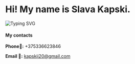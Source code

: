 # Hi! My name is Slava Kapski. 
![Typing SVG](https://readme-typing-svg.herokuapp.com?font=Rubik&size=25&pause=1000&color=F7BA0C&random=false&width=435&lines=I'm+Front-end+Developer)

#### **My contacts** 
**Phone📱:** +375336623846

**Email 📧:** kapskij20@gmail.com